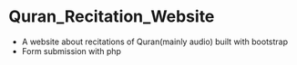 # Quran_Recitation_Website
- A website about recitations of Quran(mainly audio) built with bootstrap
-  Form submission with php
